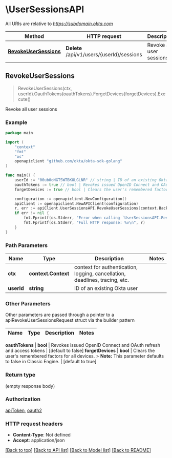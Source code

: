 # \UserSessionsAPI

All URIs are relative to *https://subdomain.okta.com*

Method | HTTP request | Description
------------- | ------------- | -------------
[**RevokeUserSessions**](UserSessionsAPI.md#RevokeUserSessions) | **Delete** /api/v1/users/{userId}/sessions | Revoke all user sessions



## RevokeUserSessions

> RevokeUserSessions(ctx, userId).OauthTokens(oauthTokens).ForgetDevices(forgetDevices).Execute()

Revoke all user sessions



### Example

```go
package main

import (
	"context"
	"fmt"
	"os"
	openapiclient "github.com/okta/okta-sdk-golang"
)

func main() {
	userId := "00ub0oNGTSWTBKOLGLNR" // string | ID of an existing Okta user
	oauthTokens := true // bool | Revokes issued OpenID Connect and OAuth refresh and access tokens (optional) (default to false)
	forgetDevices := true // bool | Clears the user's remembered factors for all devices. > **Note:** This parameter defaults to false in Classic Engine. (optional) (default to true)

	configuration := openapiclient.NewConfiguration()
	apiClient := openapiclient.NewAPIClient(configuration)
	r, err := apiClient.UserSessionsAPI.RevokeUserSessions(context.Background(), userId).OauthTokens(oauthTokens).ForgetDevices(forgetDevices).Execute()
	if err != nil {
		fmt.Fprintf(os.Stderr, "Error when calling `UserSessionsAPI.RevokeUserSessions``: %v\n", err)
		fmt.Fprintf(os.Stderr, "Full HTTP response: %v\n", r)
	}
}
```

### Path Parameters


Name | Type | Description  | Notes
------------- | ------------- | ------------- | -------------
**ctx** | **context.Context** | context for authentication, logging, cancellation, deadlines, tracing, etc.
**userId** | **string** | ID of an existing Okta user | 

### Other Parameters

Other parameters are passed through a pointer to a apiRevokeUserSessionsRequest struct via the builder pattern


Name | Type | Description  | Notes
------------- | ------------- | ------------- | -------------

 **oauthTokens** | **bool** | Revokes issued OpenID Connect and OAuth refresh and access tokens | [default to false]
 **forgetDevices** | **bool** | Clears the user&#39;s remembered factors for all devices. &gt; **Note:** This parameter defaults to false in Classic Engine. | [default to true]

### Return type

 (empty response body)

### Authorization

[apiToken](../README.md#apiToken), [oauth2](../README.md#oauth2)

### HTTP request headers

- **Content-Type**: Not defined
- **Accept**: application/json

[[Back to top]](#) [[Back to API list]](../README.md#documentation-for-api-endpoints)
[[Back to Model list]](../README.md#documentation-for-models)
[[Back to README]](../README.md)

